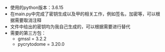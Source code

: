 * 使用的python版本：3.6.15
* 在main.py中完成了密钥生成以及甲的相关工作，例如签名，加密等，可以根据需要取消注释
* 文件中给出的密钥均为我自己生成的，可以根据需要进行替代
* 需要的第三方包：
  * gmssl = 3.2.2
  * pycrytodome = 3.20.0

